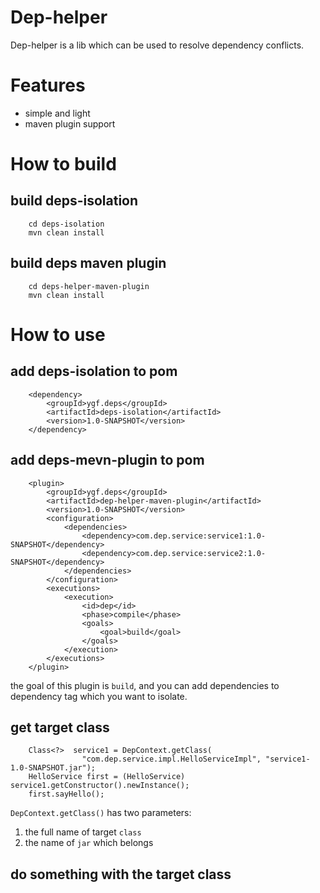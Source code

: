 # Dep-helper
Dep-helper is a lib which can be used to resolve dependency conflicts. 

# Features
* simple and light
* maven plugin support

# How to build
## build deps-isolation
```
    cd deps-isolation
    mvn clean install
```

## build deps maven plugin
```
    cd deps-helper-maven-plugin
    mvn clean install
```

# How to use
## add deps-isolation to pom
```
    <dependency>
        <groupId>ygf.deps</groupId>
        <artifactId>deps-isolation</artifactId>
        <version>1.0-SNAPSHOT</version>
    </dependency>
```

## add deps-mevn-plugin to pom
```
    <plugin>
        <groupId>ygf.deps</groupId>
        <artifactId>dep-helper-maven-plugin</artifactId>
        <version>1.0-SNAPSHOT</version>
        <configuration>
            <dependencies>
                <dependency>com.dep.service:service1:1.0-SNAPSHOT</dependency>
                <dependency>com.dep.service:service2:1.0-SNAPSHOT</dependency>
            </dependencies>
        </configuration>
        <executions>
            <execution>
                <id>dep</id>
                <phase>compile</phase>
                <goals>
                    <goal>build</goal>
                </goals>
            </execution>
        </executions>
    </plugin>
```

the goal of this plugin is `build`, and you can add dependencies to dependency tag which you want to isolate.

## get target class
```
    Class<?>  service1 = DepContext.getClass(
                "com.dep.service.impl.HelloServiceImpl", "service1-1.0-SNAPSHOT.jar");
    HelloService first = (HelloService) service1.getConstructor().newInstance();
    first.sayHello();
```

`DepContext.getClass()` has two parameters:
1. the full name of target `class`
2. the name of `jar` which belongs 


## do something with the target class
